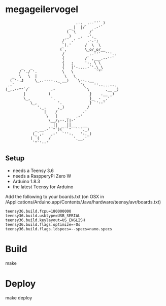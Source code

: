 # megageilervogel


                                   .-.  .--''` )
                                _ |  |/`   .-'`
                               ( `\      /`
                               _)   _.  -'._
                             /`  .'     .-.-;
                             `).'      /  \  \
                            (`,        \_o/_o/__
                             /           .-''`  ``'-.
                             {         /` ,___.--''`
                             {   ;     '-. \ \
           _   _             {   |'-....-`'.\_\
          / './ '.           \   \          `"`
       _  \   \  |            \   \
      ( '-.J     \_..----.._ __)   `\--..__
     .-`                    `        `\    ''--...--.
    (_,.--""`/`         .-             `\       .__ _)
            |          (                 }    .__ _)
            \_,         '.               }_  - _.'
               \_,         '.            } `'--'
                  '._.     ,_)          /
                     |    /           .'
                      \   |    _   .-'
                       \__/;--.||-'
                        _||   _||__   __
                 _ __.-` "`)(` `"  ```._)
                (_`,-   ,-'  `''-.   '-._)
               (  (    /          '.__.'
                `"`'--'


## Setup

- needs a Teensy 3.6
- needs a RaspperyPi Zero W
- Arduino 1.8.3
- the latest Teensy for Arduino

Add the following to your boards.txt (on OSX in /Applications/Arduino.app/Contents/Java/hardware/teensy/avr/boards.txt)

```
teensy36.build.fcpu=180000000
teensy36.build.usbtype=USB_SERIAL
teensy36.build.keylayout=US_ENGLISH
teensy36.build.flags.optimize=-Os
teensy36.build.flags.ldspecs=--specs=nano.specs
```

# Build

make

# Deploy

make deploy

